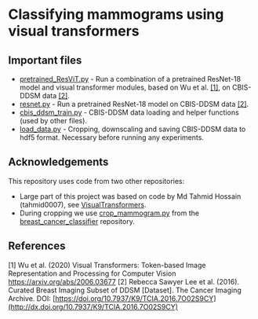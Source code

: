 # Classifying mammograms using visual transformers

## Important files
* [pretrained_ResViT.py](pretrained_ResViT.py "pretrained_ResViT.py") - Run a combination of a pretrained ResNet-18 model and visual transformer modules, based on Wu et al. [[1]](#1), on CBIS-DDSM data [[2]](#2).
* [resnet.py](resnet.py "resnet.py") - Run a pretrained ResNet-18 model on CBIS-DDSM data [[2]](#2).
* [cbis_ddsm_train.py](cbis_ddsm_train.py "cbis_ddsm_train.py") - CBIS-DDSM data loading and helper functions (used by other files).
* [load_data.py](load_data.py "load_data.py") - Cropping, downscaling and saving CBIS-DDSM data to hdf5 format. Necessary before running any experiments.

## Acknowledgements
This repository uses code from two other repositories:
* Large part of this project was based on code by Md Tahmid Hossain (tahmid0007), see [VisualTransformers](https://github.com/tahmid0007/VisualTransformers).
* During cropping we use [crop_mammogram.py](https://github.com/nyukat/breast_cancer_classifier/blob/master/src/cropping/crop_mammogram.py) from the [breast_cancer_classifier](https://github.com/nyukat/breast_cancer_classifier) repository.
## References

<a id="1">[1]</a> Wu et al. (2020) Visual Transformers: Token-based Image Representation and Processing for Computer Vision https://arxiv.org/abs/2006.03677
<a id="2">[2]</a> Rebecca Sawyer Lee et al. (2016). Curated Breast Imaging Subset of DDSM [Dataset]. The Cancer Imaging Archive. DOI: [https://doi.org/10.7937/K9/TCIA.2016.7O02S9CY](http://dx.doi.org/10.7937/K9/TCIA.2016.7O02S9CY)